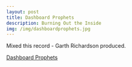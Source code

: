 ```yaml
---
layout: post
title: Dashboard Prophets 
description: Burning Out the Inside
img: /img/dashboardprophets.jpg
---
```

Mixed this record - Garth Richardson produced. 

[Dashboard Prophets](https://www.youtube.com/watch?v=mRiMwyvezmc)